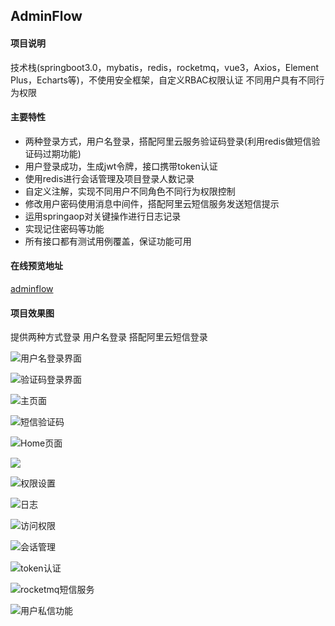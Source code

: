 ## AdminFlow

#### 项目说明

技术栈(springboot3.0，mybatis，redis，rocketmq，vue3，Axios，Element Plus，Echarts等)，不使用安全框架，自定义RBAC权限认证
不同用户具有不同行为权限
#### 主要特性

- 两种登录方式，用户名登录，搭配阿里云服务验证码登录(利用redis做短信验证码过期功能)
- 用户登录成功，生成jwt令牌，接口携带token认证
- 使用redis进行会话管理及项目登录人数记录
- 自定义注解，实现不同用户不同角色不同行为权限控制
- 修改用户密码使用消息中间件，搭配阿里云短信服务发送短信提示
- 运用springaop对关键操作进行日志记录
- 实现记住密码等功能
- 所有接口都有测试用例覆盖，保证功能可用
#### 在线预览地址
[adminflow](http://121.40.93.139:8087/static/index.html)

#### 项目效果图

提供两种方式登录 用户名登录 搭配阿里云短信登录

![用户名登录界面](./photo.pic/1.png)

![验证码登录界面](./photo.pic/10.png)

![主页面](./photo.pic/12.jpg)

![短信验证码](./photo/11700821522_.pic.jpg)

![Home页面](./photo.pic/2.png)

![](./photo.pic/5.png)

![权限设置](./photo.pic/4.png)

![日志](./photo.pic/3.png)

![访问权限](./photo.pic/9.png)

![会话管理](./photo.pic/6.jpg)

![token认证](./photo.pic/7.png)

![rocketmq短信服务](./photo.pic/8.jpg)

![用户私信功能](./photo.pic/11.jpg)
